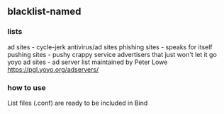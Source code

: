 ## blacklist-named

### lists
ad sites - cycle-jerk antivirus/ad sites
phishing sites - speaks for itself
pushing sites - pushy crappy service advertisers that just won't let it go
yoyo ad sites - ad server list maintained by Peter Lowe https://pgl.yoyo.org/adservers/

### how to use
List files (.conf) are ready to be included in Bind
